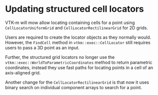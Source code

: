 # Updating structured cell locators

VTK-m will mow allow locating containing cells for a point using `CellLocatorUniformGrid`
and `CellLocatorRectilinearGrid` for 2D grids.

Users are required to create the locator objects as they normally would.
However, the `FindCell` method in `vtkm::exec::CellLocator` still requires users
to pass a 3D point as an input.

Further, the structured grid locators no longer use the `vtkm::exec::WorldToParametricCoordinates`
method to return parametric coordinates, instead they use fast paths for locating
points in a cell of an axis-aligned grid.

Another change for the `CellLocatorRectilinearGrid` is that now it uses binary search
on individual component arrays to search for a point.
